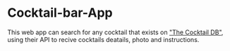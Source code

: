 # Cocktail-bar-App


This web app can search for any cocktail that exists on ["The Cocktail DB"](https://www.thecocktaildb.com/),
using their API to recive cocktails deatails, photo and instructions. 
